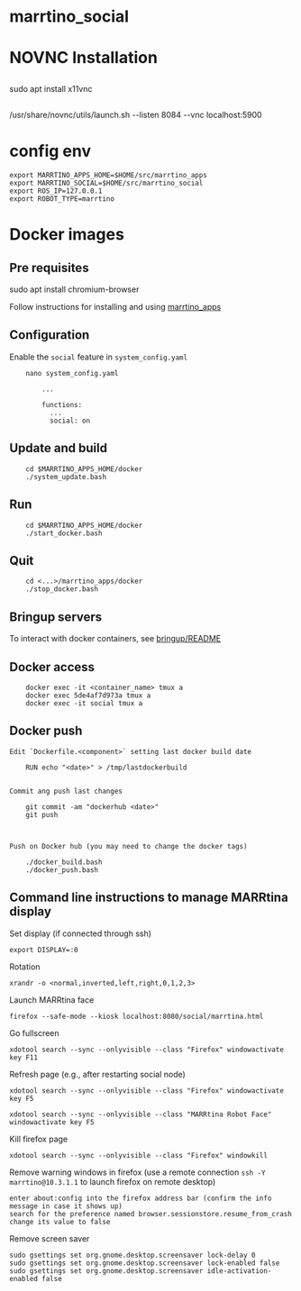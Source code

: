 # marrtino_social

# NOVNC Installation
## 
   sudo apt install x11vnc
## 
   /usr/share/novnc/utils/launch.sh --listen 8084 --vnc localhost:5900


# config env

    export MARRTINO_APPS_HOME=$HOME/src/marrtino_apps
    export MARRTINO_SOCIAL=$HOME/src/marrtino_social
    export ROS_IP=127.0.0.1
    export ROBOT_TYPE=marrtino

# Docker images

## Pre requisites

sudo apt install chromium-browser


Follow instructions for installing and using [marrtino_apps](https://bitbucket.org/iocchi/marrtino_apps/src/master/docker)


## Configuration

Enable the `social` feature in `system_config.yaml`

        nano system_config.yaml

            ...

            functions:
              ...
              social: on



## Update and build

        cd $MARRTINO_APPS_HOME/docker
        ./system_update.bash

## Run

        cd $MARRTINO_APPS_HOME/docker
        ./start_docker.bash

## Quit

        cd <...>/marrtino_apps/docker
        ./stop_docker.bash


## Bringup servers

To interact with docker containers, see 
[bringup/README](https://bitbucket.org/iocchi/marrtino_apps/src/master/bringup/README.md)

## Docker access

        docker exec -it <container_name> tmux a
        docker exec 5de4af7d973a tmux a
        docker exec -it social tmux a


## Docker push

    Edit `Dockerfile.<component>` setting last docker build date

        RUN echo "<date>" > /tmp/lastdockerbuild


    Commit ang push last changes

        git commit -am "dockerhub <date>"
        git push



    Push on Docker hub (you may need to change the docker tags)

        ./docker_build.bash
        ./docker_push.bash


## Command line instructions to manage MARRtina display

Set display (if connected through ssh)

    export DISPLAY=:0

Rotation

    xrandr -o <normal,inverted,left,right,0,1,2,3>

Launch MARRtina face

    firefox --safe-mode --kiosk localhost:8080/social/marrtina.html

Go fullscreen
    
    xdotool search --sync --onlyvisible --class "Firefox" windowactivate key F11

Refresh page (e.g., after restarting social node)

    xdotool search --sync --onlyvisible --class "Firefox" windowactivate key F5

    xdotool search --sync --onlyvisible --class "MARRtina Robot Face" windowactivate key F5

Kill firefox page

    xdotool search --sync --onlyvisible --class "Firefox" windowkill


Remove warning windows in firefox (use a remote connection `ssh -Y marrtino@10.3.1.1` to launch firefox on remote desktop)

    enter about:config into the firefox address bar (confirm the info message in case it shows up) 
    search for the preference named browser.sessionstore.resume_from_crash change its value to false


Remove screen saver

    sudo gsettings set org.gnome.desktop.screensaver lock-delay 0
    sudo gsettings set org.gnome.desktop.screensaver lock-enabled false
    sudo gsettings set org.gnome.desktop.screensaver idle-activation-enabled false


